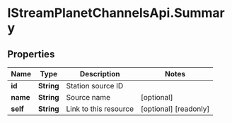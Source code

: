 # IStreamPlanetChannelsApi.Summary

## Properties

Name | Type | Description | Notes
------------ | ------------- | ------------- | -------------
**id** | **String** | Station source ID | 
**name** | **String** | Source name | [optional] 
**self** | **String** | Link to this resource | [optional] [readonly] 


